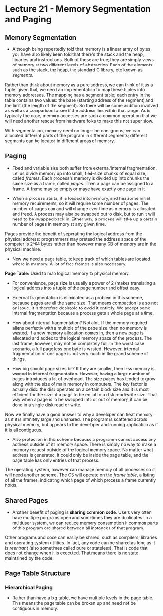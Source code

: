 # Lecture 21 - Memory Segmentation and Paging

## Memory Segmentation

- Although being repeatedly told that memory is a linear array of bytes, you have also
likely been told that there's the stack and the heap, libraries and instructions. Both
of these are true; they are simply views of memory at two different levels of abstraction.
Each of the elements such as the stack, the heap, the standard C library, etc known as
*segments*.

Rather than think about memory as a pure address, we can think of it as a tuple: given
that, we need an implementation to map these tuples into memory addresses. The mapping
has a segment table; each entry in the table contains two values: the base (starting
address of the segment) and the limit (the length of the segment). So there will be
some addition involved as well as a comparison to see if the address lies within that range.
As is typically the case, memory accesses are such a common operation that we will need another rescue
from hardware folks to make this not super slow.

With segmentation, memory need no longer be contiguous; we can allocated different parts of the
program in different segments; different segments can be located in different areas of memory.

## Paging

- Fixed and variable size both suffer from external/internal fragmentation. Let us divide
memory up into small, fied-size chunks of equal size, called *frames*. Each process's memory
is divided up into chunks the same size as a frame, called *pages*. Then a page can be assigned to
a frame. A frame may be empty or maye have exactly one page in it.

- When a process starts, it is loaded into memory, and has some initial memory requirements, so
it will require some number of pages. The number of pages can and will change over time as memory
is allocated and freed. A process may also be swapped out to disk, but to run it will need to be swapped
back in. Either way, a process will take up a certain number of pages in memory at any given time.

Pages provide the benefit of seperating the logical address from the physical address: programmers may pretend
the address space of the computer is 2^64 bytes rather than however many GB of memory are in the physical machine.

- Now we need a page table, to keep track of which tables are located where in memory. A list of
free frames is also necessary.

**Page Table:** Used to map logical memory to physical memory.

- For convenience, page size is usually a power of 2 (makes translating a logical address
into a tuple of the page number and offset easy.

- External fragmentation is eliminated as a problem in this scheme, because pages are all
the same size. That means compaction is also not an issue. It is therefore desirable to
avoid it entirely. We accept some internal fragmentation because a process gets a whole
page at a time.

- How about internal fragmentation? Not alot. If the memory required aligns perfectly with
a multiple of the page size, then no memory is wasted. If a new memory allocation comes in,
then a new page is allocated and added to the logical memory space of the process. The last
frame, however, may not be completely full. In the worst case scenario, a full page less one
byte is wasted. However, internal fragmentation of one page is not very much in the grand
scheme of things.

- How big should page sizes be? If they are smaller, then less memory is wasted in internal
fragmentation. However, having a large number of pages introduces a lot of overhead. The size
pages has tended to grow along with the size of main memory in computers. The key factor is actually
disk: the disk operates on a certain block size and it is most efficient for the size of a page
to be equal to a disk read/write size. That way when a page is to be swapped into or out of memory,
it can be done in a single disk read or write.

Now we finally have a good answer to why a developer can treat memory as if it is infinitely
large and unshared. The program is scattered across physical memory, but appears to the
developer and running application as if it is all contiguous.

- Also protection in this scheme because a programm cannot access any address outside of its
memory space. There is simply no way to make a memory request outside of the logical memory
space. No matter what address is generated, it could only be inside the page table, and the
page table has only entries of that process.

The operating system, however can manage memory of all processes so it will need another scheme.
The OS will operate on the *frame table*, a listing of all the frames, indicating which page
of which process a frame currently holds.

## Shared Pages

- Another benefit of paging is **sharing common code**. Users very often have multiple porgrams open
and sometimes they are duplicates. In a multiuser system, we can reduce memory consumption
if common parts of this program are shared between all instances of that program.

Other programs and code can easily be shared, such as compilers, libraries and operating system
utilities. In fact, any code can be shared as long as it is *reentrant* (also sometimes called
pure or stateless). That is code that does not change when it is executed. That means there is
no state maintained by the code.

## Page Table Structure

### Hierarchical Paging

- Rather than have a big table, we have multiple levels in the page table. This means the page
table can be broken up and need not be contiguous in memory. 
